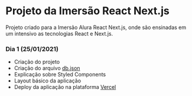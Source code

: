 # Projeto da Imersão React Next.js

Projeto criado para a Imersão Alura React Next.js, onde são ensinadas em um intensivo as tecnologias React e Next.js.

### Dia 1 (25/01/2021)
* Criação do projeto
* Criação do arquivo [db.json](https://github.com/CLSKayyo/quiz-alura/blob/main/db.json)
* Explicação sobre Styled Components
* Layout básico da aplicação
* Deploy da aplicação na plataforma [Vercel](https://vercel.com/solutions/nextjs?utm_source=next-site&utm_medium=banner&utm_campaign=next-website)
